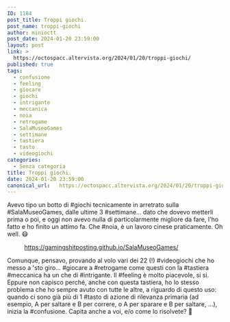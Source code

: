 ```yaml
---
ID: 1184
post_title: Troppi giochi.
post_name: troppi-giochi
author: minioctt
post_date: 2024-01-20 23:59:00
layout: post
link: >
  https://octospacc.altervista.org/2024/01/20/troppi-giochi/
published: true
tags:
  - confusione
  - feeling
  - giocare
  - giochi
  - intrigante
  - meccanica
  - noia
  - retrogame
  - SalaMuseoGames
  - settimane
  - tastiera
  - tasto
  - videogiochi
categories:
  - Senza categoria
title: Troppi giochi.
date: 2024-01-20 23:59:00
canonical_url:   https://octospacc.altervista.org/2024/01/20/troppi-giochi/
---
```

<!-- wp:paragraph -->
<p>Avevo tipo un botto di #giochi tecnicamente in arretrato sulla #SalaMuseoGames, dalle ultime 3 #settimane... dato che dovevo metterli prima o poi, e oggi non avevo nulla di particolarmente migliore da fare, l'ho fatto e ho finito un attimo fa. Che #noia, è un lavoro cinese praticamente. Oh well. 😷️</p>
<!-- /wp:paragraph -->

<!-- wp:paragraph -->
<p></p>
<!-- /wp:paragraph -->

<!-- wp:image {"id":1186,"sizeSlug":"large","linkDestination":"none"} -->
<figure class="wp-block-image size-large"><img src="{{site.cdnurl}}/assets/uploads/2024/01/image-8-960x523.png" alt="" class="wp-image-1186"/><figcaption class="wp-element-caption"><a href="https://gamingshitposting.github.io/SalaMuseoGames/">https://gamingshitposting.github.io/SalaMuseoGames/</a></figcaption></figure>
<!-- /wp:image -->

<!-- wp:paragraph -->
<p></p>
<!-- /wp:paragraph -->

<!-- wp:paragraph -->
<p>Comunque, pensavo, provando al volo vari dei 22 (!) #videogiochi che ho messo a 'sto giro... #giocare a #retrogame come questi con la #tastiera #meccanica ha un che di #intrigante. Il #feeling è molto piacevole, si si. Eppure non capisco perché, anche con questa tastiera, ho lo stesso problema che ho sempre avuto con tutte le altre, a riguardo di questo uso: quando ci sono già più di 1 #tasto di azione di rilevanza primaria (ad esempio, A per saltare e B per correre, o A per sparare e B per saltare, ...), inizia la #confusione. Capita anche a voi, e/o come lo risolvete? 🤔️</p>
<!-- /wp:paragraph -->